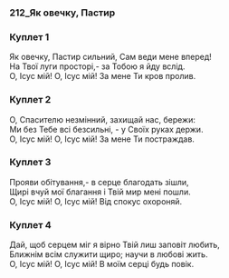 ### 212_Як овечку, Пастир
### Куплет 1
Як овечку, Пастир сильний, Сам веди мене вперед!<br/>На Твої луги просторі,- за Тобою я йду вслід.<br/>О, Ісус мій! О, Ісус мій! За мене Ти кров пролив.
### Куплет 2
О, Спасителю незмінний, захищай нас, бережи:<br/>Ми без Тебе всі безсильні, - у Своїх руках держи.<br/>О, Ісус мій! О, Ісус мій! За мене Ти постраждав.
### Куплет 3
Прояви обітування,- в серце благодать зішли,<br/>Щирі вчуй мої благання і Твій мир мені пошли.<br/>О, Ісус мій! О, Ісус мій! Від спокус охороняй.
### Куплет 4
Дай, щоб серцем міг я вірно Твій лиш заповіт любить, <br/>Ближнім всім служити щиро; научи в любові жить.<br/>О, Ісус мій! О, Ісус мій! В моїм серці будь повік.
